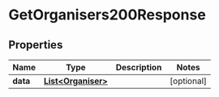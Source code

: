 

# GetOrganisers200Response


## Properties

| Name | Type | Description | Notes |
|------------ | ------------- | ------------- | -------------|
|**data** | [**List&lt;Organiser&gt;**](Organiser.md) |  |  [optional] |



